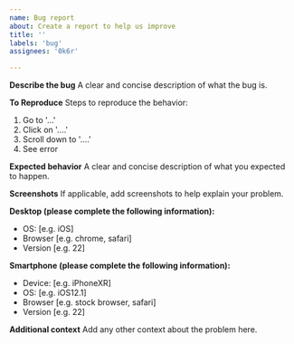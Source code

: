 ```yaml
---
name: Bug report
about: Create a report to help us improve
title: ''
labels: 'bug'
assignees: '0k6r'

---
```


**Describe the bug**
A clear and concise description of what the bug is.

**To Reproduce**
Steps to reproduce the behavior:
1. Go to '...'
2. Click on '....'
3. Scroll down to '....'
4. See error

**Expected behavior**
A clear and concise description of what you expected to happen.

**Screenshots**
If applicable, add screenshots to help explain your problem.

**Desktop (please complete the following information):**
 - OS: [e.g. iOS]
 - Browser [e.g. chrome, safari]
 - Version [e.g. 22]

**Smartphone (please complete the following information):**
 - Device: [e.g. iPhoneXR]
 - OS: [e.g. iOS12.1]
 - Browser [e.g. stock browser, safari]
 - Version [e.g. 22]

**Additional context**
Add any other context about the problem here.
